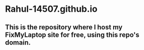 # Rahul-14507.github.io
## This is the repository where I host my FixMyLaptop site for free, using this repo's domain.
